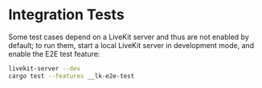 # Integration Tests

Some test cases depend on a LiveKit server and thus are not enabled by default;
to run them, start a local LiveKit server in development mode, and enable the
E2E test feature:

```sh
livekit-server --dev
cargo test --features __lk-e2e-test
```
